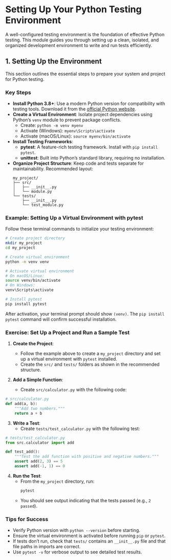 # Setting Up Your Python Testing Environment

A well-configured testing environment is the foundation of effective Python testing. This module guides you through setting up a clean, isolated, and organized development environment to write and run tests efficiently.

## 1. Setting Up the Environment

This section outlines the essential steps to prepare your system and project for Python testing.

### Key Steps

- **Install Python 3.8+**: Use a modern Python version for compatibility with testing tools. Download it from the [official Python website](https://www.python.org/downloads/).
- **Create a Virtual Environment**: Isolate project dependencies using Python’s `venv` module to prevent package conflicts.
  - Create: `python -m venv myenv`
  - Activate (Windows): `myenv\Scripts\activate`
  - Activate (macOS/Linux): `source myenv/bin/activate`
- **Install Testing Frameworks**:
  - **pytest**: A feature-rich testing framework. Install with `pip install pytest`.
  - **unittest**: Built into Python’s standard library, requiring no installation.
- **Organize Project Structure**: Keep code and tests separate for maintainability. Recommended layout:
  ```
  my_project/
  ├── src/
  │   ├── __init__.py
  │   └── module.py
  └── tests/
      ├── __init__.py
      └── test_module.py
  ```

### Example: Setting Up a Virtual Environment with pytest

Follow these terminal commands to initialize your testing environment:

```bash
# Create project directory
mkdir my_project
cd my_project

# Create virtual environment
python -m venv venv

# Activate virtual environment
# On macOS/Linux:
source venv/bin/activate
# On Windows:
venv\Scripts\activate

# Install pytest
pip install pytest
```

After activation, your terminal prompt should show `(venv)`. The `pip install pytest` command will confirm successful installation.

### Exercise: Set Up a Project and Run a Sample Test

1. **Create the Project**:
   - Follow the example above to create a `my_project` directory and set up a virtual environment with `pytest` installed.
   - Create the `src/` and `tests/` folders as shown in the recommended structure.

2. **Add a Simple Function**:
   - Create `src/calculator.py` with the following code:

```python
# src/calculator.py
def add(a, b):
    """Add two numbers."""
    return a + b
```

3. **Write a Test**:
   - Create `tests/test_calculator.py` with the following test:

```python
# tests/test_calculator.py
from src.calculator import add

def test_add():
    """Test the add function with positive and negative numbers."""
    assert add(2, 3) == 5
    assert add(-1, 1) == 0
```

4. **Run the Test**:
   - From the `my_project` directory, run:
     ```bash
     pytest
     ```
   - You should see output indicating that the tests passed (e.g., `2 passed`).

### Tips for Success

- Verify Python version with `python --version` before starting.
- Ensure the virtual environment is activated before running `pip` or `pytest`.
- If tests don’t run, check that `tests/` contains an `__init__.py` file and that file paths in imports are correct.
- Use `pytest -v` for verbose output to see detailed test results.

